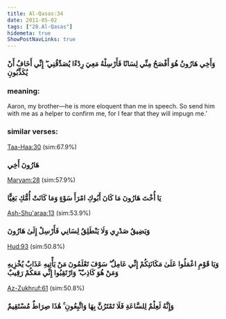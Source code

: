 ```yaml
---
title: Al-Qasas:34
date: 2011-05-02
tags: ["28.Al-Qasas"]
hidemeta: true 
ShowPostNavLinks: true 
---
```

### وَأَخِي هَارُونُ هُوَ أَفْصَحُ مِنِّي لِسَانًا فَأَرْسِلْهُ مَعِيَ رِدْءًا يُصَدِّقُنِي ۖ إِنِّي أَخَافُ أَنْ يُكَذِّبُونِ
### meaning: 
Aaron, my brother—he is more eloquent than me in speech. So send him with me as a helper to confirm me, for I fear that they will impugn me.’
### similar verses: 

[Taa-Haa:30](/20/30) (sim:67.9%)

### هَارُونَ أَخِي

[Maryam:28](/19/28) (sim:57.9%)

### يَا أُخْتَ هَارُونَ مَا كَانَ أَبُوكِ امْرَأَ سَوْءٍ وَمَا كَانَتْ أُمُّكِ بَغِيًّا

[Ash-Shu'araa:13](/26/13) (sim:53.9%)

### وَيَضِيقُ صَدْرِي وَلَا يَنْطَلِقُ لِسَانِي فَأَرْسِلْ إِلَىٰ هَارُونَ

[Hud:93](/11/93) (sim:50.8%)

### وَيَا قَوْمِ اعْمَلُوا عَلَىٰ مَكَانَتِكُمْ إِنِّي عَامِلٌ ۖ سَوْفَ تَعْلَمُونَ مَنْ يَأْتِيهِ عَذَابٌ يُخْزِيهِ وَمَنْ هُوَ كَاذِبٌ ۖ وَارْتَقِبُوا إِنِّي مَعَكُمْ رَقِيبٌ

[Az-Zukhruf:61](/43/61) (sim:50.8%)

### وَإِنَّهُ لَعِلْمٌ لِلسَّاعَةِ فَلَا تَمْتَرُنَّ بِهَا وَاتَّبِعُونِ ۚ هَٰذَا صِرَاطٌ مُسْتَقِيمٌ
